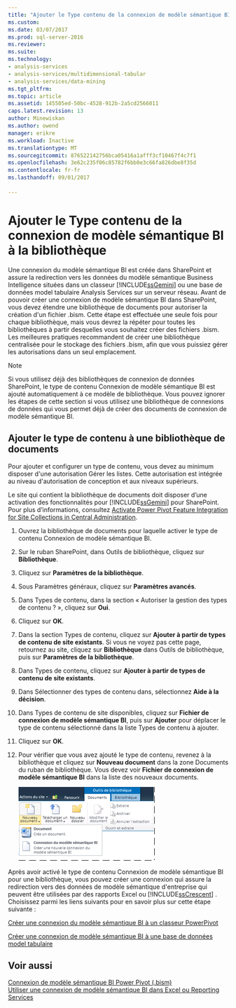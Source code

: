 ```yaml
---
title: "Ajouter le Type contenu de la connexion de modèle sémantique BI à bibliothèque | Documents Microsoft"
ms.custom: 
ms.date: 03/07/2017
ms.prod: sql-server-2016
ms.reviewer: 
ms.suite: 
ms.technology:
- analysis-services
- analysis-services/multidimensional-tabular
- analysis-services/data-mining
ms.tgt_pltfrm: 
ms.topic: article
ms.assetid: 145505ed-50bc-4528-912b-2a5cd2566011
caps.latest.revision: 13
author: Minewiskan
ms.author: owend
manager: erikre
ms.workload: Inactive
ms.translationtype: MT
ms.sourcegitcommit: 876522142756bca05416a1afff3cf10467f4c7f1
ms.openlocfilehash: 3e62c235f06c85782f6bb0e3c66fa826dbe8f35d
ms.contentlocale: fr-fr
ms.lasthandoff: 09/01/2017

---
```

# <a name="add-bi-semantic-model-connection-content-type-to-library"></a>Ajouter le Type contenu de la connexion de modèle sémantique BI à la bibliothèque
  Une connexion du modèle sémantique BI est créée dans SharePoint et assure la redirection vers les données du modèle sémantique Business Intelligence situées dans un classeur [!INCLUDE[ssGemini](../../includes/ssgemini-md.md)] ou une base de données model tabulaire Analysis Services sur un serveur réseau. Avant de pouvoir créer une connexion de modèle sémantique BI dans SharePoint, vous devez étendre une bibliothèque de documents pour autoriser la création d'un fichier .bism. Cette étape est effectuée une seule fois pour chaque bibliothèque, mais vous devrez la répéter pour toutes les bibliothèques à partir desquelles vous souhaitez créer des fichiers .bism. Les meilleures pratiques recommandent de créer une bibliothèque centralisée pour le stockage des fichiers .bism, afin que vous puissiez gérer les autorisations dans un seul emplacement.  
  
> [!NOTE]  
>  Si vous utilisez déjà des bibliothèques de connexion de données SharePoint, le type de contenu Connexion de modèle sémantique BI est ajouté automatiquement à ce modèle de bibliothèque. Vous pouvez ignorer les étapes de cette section si vous utilisez une bibliothèque de connexions de données qui vous permet déjà de créer des documents de connexion de modèle sémantique BI.  
  
##  <a name="bkmk_addtype"></a> Ajouter le type de contenu à une bibliothèque de documents  
 Pour ajouter et configurer un type de contenu, vous devez au minimum disposer d'une autorisation Gérer les listes. Cette autorisation est intégrée au niveau d'autorisation de conception et aux niveaux supérieurs.  
  
 Le site qui contient la bibliothèque de documents doit disposer d’une activation des fonctionnalités pour [!INCLUDE[ssGemini](../../includes/ssgemini-md.md)] pour SharePoint. Pour plus d’informations, consultez [Activate Power Pivot Feature Integration for Site Collections in Central Administration](../../analysis-services/power-pivot-sharepoint/activate-power-pivot-integration-for-site-collections-in-ca.md).  
  
1.  Ouvrez la bibliothèque de documents pour laquelle activer le type de contenu Connexion de modèle sémantique BI.  
  
2.  Sur le ruban SharePoint, dans Outils de bibliothèque, cliquez sur **Bibliothèque**.  
  
3.  Cliquez sur **Paramètres de la bibliothèque**.  
  
4.  Sous Paramètres généraux, cliquez sur **Paramètres avancés**.  
  
5.  Dans Types de contenu, dans la section « Autoriser la gestion des types de contenu ? », cliquez sur **Oui**.  
  
6.  Cliquez sur **OK**.  
  
7.  Dans la section Types de contenu, cliquez sur **Ajouter à partir de types de contenu de site existants**. Si vous ne voyez pas cette page, retournez au site, cliquez sur **Bibliothèque** dans Outils de bibliothèque, puis sur **Paramètres de la bibliothèque**.  
  
8.  Dans Types de contenu, cliquez sur **Ajouter à partir de types de contenu de site existants**.  
  
9. Dans Sélectionner des types de contenu dans, sélectionnez **Aide à la décision**.  
  
10. Dans Types de contenu de site disponibles, cliquez sur **Fichier de connexion de modèle sémantique BI**, puis sur **Ajouter** pour déplacer le type de contenu sélectionné dans la liste Types de contenu à ajouter.  
  
11. Cliquez sur **OK**.  
  
12. Pour vérifier que vous avez ajouté le type de contenu, revenez à la bibliothèque et cliquez sur **Nouveau document** dans la zone Documents du ruban de bibliothèque. Vous devez voir **Fichier de connexion de modèle sémantique BI** dans la liste des nouveaux documents.  
  
     ![Sous-menu Nouveau Document dans une bibliothèque SharePoint](../../analysis-services/power-pivot-sharepoint/media/ssas-bismconnection-new.gif "sous-menu Nouveau Document dans une bibliothèque SharePoint")  
  
 Après avoir activé le type de contenu Connexion de modèle sémantique BI pour une bibliothèque, vous pouvez créer une connexion qui assure la redirection vers des données de modèle sémantique d'entreprise qui peuvent être utilisées par des rapports Excel ou [!INCLUDE[ssCrescent](../../includes/sscrescent-md.md)] . Choisissez parmi les liens suivants pour en savoir plus sur cette étape suivante :  
  
 [Créer une connexion du modèle sémantique BI à un classeur PowerPivot](../../analysis-services/power-pivot-sharepoint/create-a-bi-semantic-model-connection-to-a-power-pivot-workbook.md)  
  
 [Créer une connexion de modèle sémantique BI à une base de données model tabulaire](../../analysis-services/power-pivot-sharepoint/create-a-bi-semantic-model-connection-to-a-tabular-model-database.md)  
  
## <a name="see-also"></a>Voir aussi  
 [Connexion de modèle sémantique BI Power Pivot &#40;.bism&#41;](../../analysis-services/power-pivot-sharepoint/power-pivot-bi-semantic-model-connection-bism.md)   
 [Utiliser une connexion de modèle sémantique BI dans Excel ou Reporting Services](../../analysis-services/power-pivot-sharepoint/use-a-bi-semantic-model-connection-in-excel-or-reporting-services.md)  
  
  

